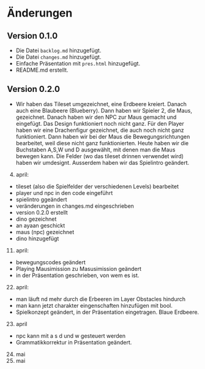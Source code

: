 # Änderungen

## Version 0.1.0

- Die Datei `backlog.md` hinzugefügt.
- Die Datei `changes.md` hinzugefügt.
- Einfache Präsentation mit `pres.html` hinzugefügt.
- README.md erstellt.

## Version 0.2.0

- Wir haben das Tileset umgezeichnet, eine Erdbeere kreiert. Danach auch eine
  Blaubeere (Blueberry). Dann haben wir Spieler 2, die Maus, gezeichnet. Danach
  haben wir den NPC zur Maus gemacht und eingefügt. Das Design funktioniert noch
  nicht ganz. Für den Player haben wir eine Drachenfigur gezeichnet, die auch
  noch nicht ganz funktioniert. Dann haben wir bei der Maus die
  Bewegungsrichtungen bearbeitet, weil diese nicht ganz funktionierten. Heute
  haben wir die Buchstaben A,S,W und D ausgewählt, mit denen man die Maus
  bewegen kann. Die Felder (wo das tileset drinnen verwendet wird) haben wir
  umdesignt. Ausserdem haben wir das Spielintro geändert.

4. april:

- tileset (also die Spielfelder der verschiedenen Levels) bearbeitet
- player und npc in den code eingeführt
- spielintro ggeändert
- veränderungen in changes.md eingeschrieben
- version 0.2.0 erstellt
- dino gezeichnet
- an ayaan geschickt
- maus (npc) gezeichnet
- dino hinzugefügt

11. april:

- bewegungscodes geändert
- Playing Mausimission zu Masusimission geändert
- in der Präsentation geschrieben, von wem es ist.

22. april:

- man läuft nd mehr durch die Erbeeren im Layer Obstacles hindurch
- man kann jetzt charakter eingenschaften hinzufügen mit bool.
- Spielkonzept geändert, in der Präsentation eingetragen. Blaue Erdbeere.

23. april

- npc kann mit a s d und w gesteuert werden
- Grammatikkorrektur in Präsentation geändert.

24. mai
25. mai
